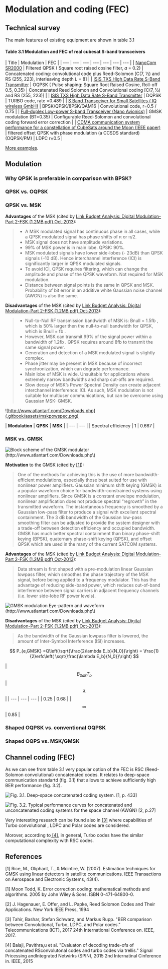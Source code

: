 # Modulation and coding \(FEC\)

## Technical survey

The main features of existing equipment are shown in table 3.1

#### Table 3.1 Modulation and FEC of real cubesat S-band transceivers

| Title | Modulation | FEC |
| --- | --- | --- | --- | --- | --- | --- |
| [ NanoCom SR2000](https://gomspace.com/UserFiles/Subsystems/datasheet/gs-ds-nanocom-sr2000-10.pdf) | Filtered QPSK \( Square root raised cosine filter, 𝛼 = 0.2\) | Concatenated coding: convolutional code plus Reed-Solomon \[C\(7, ½\) and RS \(255, 223\), interleaving depth 𝐿 = 8\] |
| [ISIS TXS High Data Rate S-Band Transmitter](https://www.cubesatshop.com/product/isis-txs-s-band-transmitter/) | OQPSK \( Pulse shaping: Square Root Raised Cosine, Roll-off 0.5, 0.35\) | Concatenated Reed Solomon and Convolutional coding \[C\(7, ½\) and RS \(255, 223\)\] |
| [ISIS TXS High Data Rate S-Band Transmitter](https://www.cubesatshop.com/product/isis-txs-s-band-transmitter/) | DQPSK | TURBO code, rate =0.489 |
| [S Band Transceiver for Small Satellites \( IQ wireless GmbH\)](http://www.iq-wireless.com/images/pdf/SLINK-Datasheet.pdf) | BPSK/QPSK/8PSK/QAM16 | Convolutional code, r=0.5 / 0.75 |
| [Full-duplex Low-power S-band Transceiver \(Nano Avionics\)](https://n-avionics.com/cubesat-components/communication-systems/cubesat-s-band-transceiver/) | GMSK modulation \(BT=0.35\) | Configurable Reed-Solomon and convolutional coding forward error correction |
| [CDMA communication system performance for a constellation of CubeSats around the Moon \(IEEE paper\)](https://ieeexplore.ieee.org/document/7500710/) | filtered offset QPSK with phase modulation \(a CCSDS standard\) \(OQPSK/PM\) | LDPC r=0.5 |

[More examples](https://ntrs.nasa.gov/archive/nasa/casi.ntrs.nasa.gov/20160007683.pdf).

## Modulation

### Why QPSK is preferable in comparison with BPSK?

### QPSK vs. OQPSK

### QPSK vs. MSK

**Advantages** of the MSK \(cited by  [Link Budget Analysis: Digital Modulation-Part 2-FSK \(1.2MB pdf\) Oct-2013](http://www.atlantarf.com/Downloads.php)\):

> * A MSK modulated signal has continuous phase in all cases, while a QPSK modulated signal has phase shifts of π or π/2. 
> * MSK signal does not have amplitude variations. 
> *  99% of MSK power is in main lobe. QPSK: 90%. 
> *  MSK modulated signals have lower side-lobes \(- 23dB\) than QPSK signals \(–10 dB\). Hence interchannel interference \(ICI\) is significantly larger in QPSK modulated signals. 
> * To avoid ICI, QPSK requires filtering, which can change the amplitude and phase of the QPSK waveform. Not required for MSK modulation. 
> * Distance between signal points is the same in QPSK and MSK. Probability of bit error in an additive white Gaussian noise channel \(AWGN\) is also the same.

**Disadvantages** of the MSK \(cited by  [Link Budget Analysis: Digital Modulation-Part 2-FSK \(1.2MB pdf\) Oct-2013](http://www.atlantarf.com/Downloads.php)\):

> * Null-to-Null RF transmission bandwidth of MSK is: Bnull = 1.5fb , which is 50% larger then the null-to-null bandwidth for QPSK, which is Bnull = fb . 
> * However, MSK can transmit 99% of the signal power within a bandwidth of 1.2fb . QPSK requires around 8fb to transmit the same signal power. 
> * Generation and detection of a MSK modulated signal is slightly complex. 
> * Phase jitter may be present in MSK because of incorrect synchronization, which can degrade performance. 
> * Main lobe of MSK is wide. Unsuitable for applications where extremely narrow bandwidths and sharp cut-offs are required. 
> * Slow decay of MSK’s Power Spectral Density can create adjacent interchannel interference: ICI. As such, MSK modulation is not suitable for multiuser communications, but can be overcome using Gaussian MSK: GMSK.

![http://www.atlantarf.com/Downloads.php](.gitbook/assets/mskpowspec.png)

| **Modulation** | **QPSK** | **MSK** |
| --- | --- |
| Spectral efficiency | 1 | 0.667 |

### MSK vs. GMSK

![Block scheme of the GMSK modulator \(http://www.atlantarf.com/Downloads.php\)](.gitbook/assets/image.png)

**Motivation** to the GMSK \(cited by [\[1\]](https://www.researchgate.net/publication/315258808_Estimation_techniques_for_GMSK_using_linear_detectors_in_satellite_communications)\):

> One of the methods for achieving this is the use of more bandwidth-efficient modulations, especially those best suited for use with nonlinear power amplifiers. Gaussian minimum shift keying \(GMSK\) is a popular waveform choice for bandwidth-constrained systems using nonlinear amplifiers. Since GMSK is a constant envelope modulation, nonlinear amplification does not produce spectral “regrowth” in the transmitted waveform. The instantaneous frequency is smoothed by a Gaussian low-pass filter to produce a signal with excellent spectral containment. The 3 dB bandwidth of the Gaussian low-pass smoothing filter can be adjusted to provide the system designer with a trade-off between detection efficiency and occupied bandwidth. GMSK has much better spectral containment than binary phase-shift keying \(BPSK\), quaternary phase-shift keying \(QPSK\), and offset QPSK which are used in the many of the current SATCOM systems.

**Advantages** of the MSK \(cited by  [Link Budget Analysis: Digital Modulation-Part 2-FSK \(1.2MB pdf\) Oct-2013](http://www.atlantarf.com/Downloads.php)\):

> Data stream is first shaped with a pre-modulation linear Gaussian lowpass filter, which smoothes the phase trajectory of the MSK signal, before being applied to a frequency modulator. This has the advantage of reducing side-band power, which reduces out-of-band interference between signal carriers in adjacent frequency channels \(i.e. lower side-lobe RF power levels\).

![GMSK modulation Eye-pattern and waveform \(http://www.atlantarf.com/Downloads.php\) ](.gitbook/assets/image%20%285%29.png)

**Disadvantages** of the MSK \(cited by  [Link Budget Analysis: Digital Modulation-Part 2-FSK \(1.2MB pdf\) Oct-2013](http://www.atlantarf.com/Downloads.php)\):

> As the bandwidth of the Gaussian lowpass filter is lowered, the amount of Inter-Symbol Interference \(ISI\) increases.

$$
P_{e,GMSK} =Q\left(\sqrt{\frac{2\lambda E_b}{N_0}}\right)  = \frac{1}{2}erfc\left( \sqrt{\frac{\lambda E_b}{N_0}}\right)
$$

| $$B_{3dB}T_b$$  | $$\lambda$$  |
| --- | --- | --- |
| 0.25 | 0.68 |
| $$\infty$$  | 0.85 |

### Shaped OQPSK vs. conventional OQPSK

### Shaped OQPS vs. MSK/GMSK

## Channel coding \(FEC\)

As we can see from table 3.1 very popular option of the FEC is RSC \(Reed-Solomon convolutional\) concatenated codes. It relates to deep-space communication standartd \(fig. 3.1\) that allows to achieve sufficiently high BER performance \(fig. 3.2\).

![ Fig. 3.1. Deep-space concatenated coding system. \[1, p. 433\]](.gitbook/assets/rsc.png)



![Fig. 3.2. Typical performance curves for concatenated and unconcatenated coding systems for the space channel \(AWGN\) \[2, p.27\]](.gitbook/assets/rsc-2.png)

  
Very interesting research can be found also in [\[3\]](https://publik.tuwien.ac.at/files/publik_262129.pdf)  where capabilities of Turbo convolutional , LDPC  and Polar codes are considered. 

Morover, according to[ \[4\]](https://ieeexplore.ieee.org/document/7095355/), in general,  Turbo codes have the similar computational complexity with RSC codes.



## References

\[1\] Rice, M., Oliphant, T., & Mcintire, W. \(2007\). Estimation techniques for GMSK using linear detectors in satellite communications. IEEE Transactions on Aerospace and Electronic Systems, 43\(4\).

\[1\] Moon Todd, K. Error correction coding: mathematical methods and algorithms. 2005 by John Wiley & Sons. ISBN 0-471-64800-0.

\[2\] J. Hagenauer, E. Offer, and L. Papke, Reed Solomon Codes and Their Applications. New York IEEE Press, 1994

\[3\] Tahir, Bashar, Stefan Schwarz, and Markus Rupp. "BER comparison between Convolutional, Turbo, LDPC, and Polar codes." Telecommunications \(ICT\), 2017 24th International Conference on. IEEE, 2017.

\[4\] Balaji, Pavithra,u et al. "Evaluaton of decoding trade-ofs of concatenated RSconvolutonal codes and turbo codes via trellis." Signal Pricessing andIntegrated Netwirks \(SPIN\), 2015 2nd Internatinal Cinference in. IEEE, 2015


